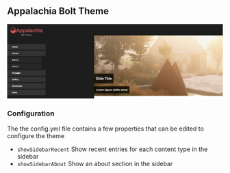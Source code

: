 ## Appalachia Bolt Theme

![Preview](preview.png)

### Configuration

The the config.yml file contains a few properties that can be edited to configure the theme

- `showSidebarRecent` Show recent entries for each content type in the sidebar
- `showSidebarAbout` Show an about section in the sidebar